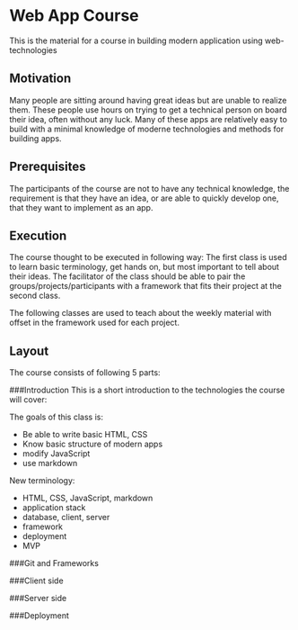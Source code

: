 Web App Course
==============
This is the material for a course in building modern application using
web-technologies

Motivation
----------
Many people are sitting around having great ideas but are unable to realize them.
These people use hours on trying to get a technical person on board their idea,
often without any luck.
Many of these apps are relatively easy to build with a minimal knowledge of
moderne technologies and methods for building apps.

Prerequisites
-------------
The participants of the course are not to have any technical knowledge, the
requirement is that they have an idea, or are able to quickly develop one, that
they want to implement as an app.

Execution
---------
The course thought to be executed in following way:
The first class is used to learn basic terminology, get hands on, but most
important to tell about their ideas. The facilitator of the class should be
able to pair the groups/projects/participants with a framework that fits 
their project at the second class.

The following classes are used to teach about the weekly material with offset in
the framework used for each project.

Layout
------
The course consists of following 5 parts:

###Introduction
This is a short introduction to the technologies the course will cover:

The goals of this class is:
* Be able to write basic HTML, CSS
* Know basic structure of modern apps
* modify JavaScript
* use markdown

New terminology:
* HTML, CSS, JavaScript, markdown
* application stack
* database, client, server
* framework
* deployment
* MVP

###Git and Frameworks

###Client side

###Server side

###Deployment
